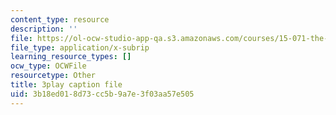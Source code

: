```yaml
---
content_type: resource
description: ''
file: https://ol-ocw-studio-app-qa.s3.amazonaws.com/courses/15-071-the-analytics-edge-spring-2017/3b18ed018d73cc5b9a7e3f03aa57e505_c_2RtTEkyo8.srt
file_type: application/x-subrip
learning_resource_types: []
ocw_type: OCWFile
resourcetype: Other
title: 3play caption file
uid: 3b18ed01-8d73-cc5b-9a7e-3f03aa57e505
---
```

